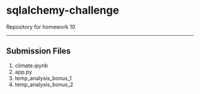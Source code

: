 # sqlalchemy-challenge
Repository for homework 10

---

## Submission Files

1. climate.ipynb
2. app.py
3. temp_analysis_bonus_1
4. temp_analysis_bonus_2

